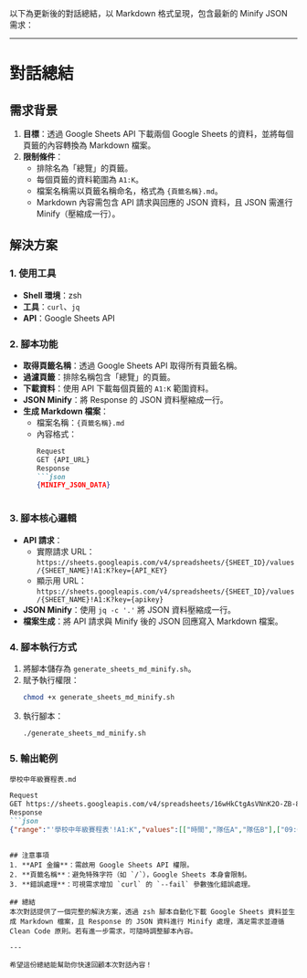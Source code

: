 以下為更新後的對話總結，以 Markdown 格式呈現，包含最新的 Minify JSON 需求：

---

# 對話總結

## 需求背景
1. **目標**：透過 Google Sheets API 下載兩個 Google Sheets 的資料，並將每個頁籤的內容轉換為 Markdown 檔案。
2. **限制條件**：
   - 排除名為「總覽」的頁籤。
   - 每個頁籤的資料範圍為 `A1:K`。
   - 檔案名稱需以頁籤名稱命名，格式為 `{頁籤名稱}.md`。
   - Markdown 內容需包含 API 請求與回應的 JSON 資料，且 JSON 需進行 Minify（壓縮成一行）。

## 解決方案
### 1. 使用工具
- **Shell 環境**：zsh
- **工具**：`curl`、`jq`
- **API**：Google Sheets API

### 2. 腳本功能
- **取得頁籤名稱**：透過 Google Sheets API 取得所有頁籤名稱。
- **過濾頁籤**：排除名稱包含「總覽」的頁籤。
- **下載資料**：使用 API 下載每個頁籤的 `A1:K` 範圍資料。
- **JSON Minify**：將 Response 的 JSON 資料壓縮成一行。
- **生成 Markdown 檔案**：
  - 檔案名稱：`{頁籤名稱}.md`
  - 內容格式：
    ```markdown
    Request
    GET {API_URL}
    Response
    ```json
    {MINIFY_JSON_DATA}
    ```
    ```

### 3. 腳本核心邏輯
- **API 請求**：
  - 實際請求 URL：`https://sheets.googleapis.com/v4/spreadsheets/{SHEET_ID}/values/{SHEET_NAME}!A1:K?key={API_KEY}`
  - 顯示用 URL：`https://sheets.googleapis.com/v4/spreadsheets/{SHEET_ID}/values/{SHEET_NAME}!A1:K?key={apikey}`
- **JSON Minify**：使用 `jq -c '.'` 將 JSON 資料壓縮成一行。
- **檔案生成**：將 API 請求與 Minify 後的 JSON 回應寫入 Markdown 檔案。

### 4. 腳本執行方式
1. 將腳本儲存為 `generate_sheets_md_minify.sh`。
2. 賦予執行權限：
   ```zsh
   chmod +x generate_sheets_md_minify.sh
   ```
3. 執行腳本：
   ```zsh
   ./generate_sheets_md_minify.sh
   ```

### 5. 輸出範例
`學校中年級賽程表.md`
```markdown
Request
GET https://sheets.googleapis.com/v4/spreadsheets/16wHkCtgAsVNnK2O-ZB-8qusmn_aOrZCGYFQhNqxQVIU/values/'學校中年級賽程表'!A1:K?key={apikey}
Response
```json
{"range":"'學校中年級賽程表'!A1:K","values":[["時間","隊伍A","隊伍B"],["09:00","小熊隊","獵鷹隊"]]}
```
```

## 注意事項
1. **API 金鑰**：需啟用 Google Sheets API 權限。
2. **頁籤名稱**：避免特殊字符（如 `/`），Google Sheets 本身會限制。
3. **錯誤處理**：可視需求增加 `curl` 的 `--fail` 參數強化錯誤處理。

## 總結
本次對話提供了一個完整的解決方案，透過 zsh 腳本自動化下載 Google Sheets 資料並生成 Markdown 檔案，且 Response 的 JSON 資料進行 Minify 處理，滿足需求並遵循 Clean Code 原則。若有進一步需求，可隨時調整腳本內容。

--- 

希望這份總結能幫助你快速回顧本次對話內容！